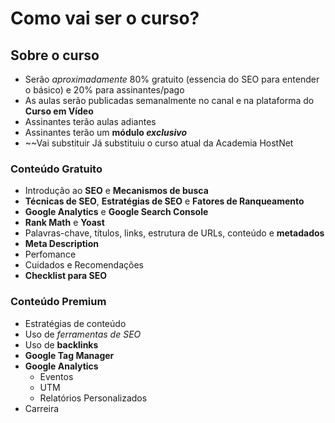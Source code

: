 # Como vai ser o curso?

## Sobre o curso
* Serão *aproximadamente* 80% gratuito (essencia do SEO para entender o básico) e 20% para assinantes/pago
* As aulas serão publicadas semanalmente no canal e na plataforma do **Curso em Vídeo**
* Assinantes terão aulas adiantes
* Assinantes terão um **módulo *exclusivo***
* ~~Vai substituir Já substituiu o curso atual da Academia HostNet

### Conteúdo Gratuito
* Introdução ao **SEO** e **Mecanismos de busca**
* **Técnicas de SEO**, **Estratégias de SEO** e **Fatores de Ranqueamento**
* **Google Analytics** e **Google Search Console**
* **Rank Math** e **Yoast**
* Palavras-chave, títulos, links, estrutura de URLs, conteúdo e **metadados**
* **Meta Description**
* Perfomance
* Cuidados e Recomendações
* **Checklist para SEO**

### Conteúdo Premium
* Estratégias de conteúdo
* Uso de *ferramentas de SEO*
* Uso de **backlinks**
* **Google Tag Manager**
* **Google Analytics**
    * Eventos
    * UTM
    * Relatórios Personalizados
* Carreira